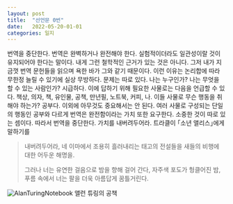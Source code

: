 ```yaml
---
layout: post
title:  "선언문 0번"
date:   2022-05-20-01-01
categories: 일지
---
```


번역을 중단한다. 번역은 완벽하거나 완전해야 한다. 실험적이더라도 일관성이랄 것이 유지되어야 한다는 말이다. 내게 그런 철학적인 근거가 있는 것은 아니다. 그저 내가 지금껏 번역 문헌들을 읽으며 욕한 바가 그와 같기 때문이다. 이런 이유는 논리합에 따라 무한정 늘릴 수 있기에 실상 무방하다. 문제는 따로 있다. 나는 누구인가? 나는 무엇을 할 수 있는 사람인가? 시급하다. 이에 답하기 위해 필요한 사물로는 다음을 언급할 수 있다. 책상, 의자, 책, 유인물, 공책, 만년필, 노트북, 커피, 나. 이들 사물로 무슨 행동을 취해야 하는가? 공부다. 이외에 아무것도 중요해서는 안 된다. 여러 사물로 구성되는 단일의 행동인 공부와 다르게 번역은 완전함이라는 가치 또한 요구한다. 소중한 것이 따로 있는 셈이다. 따라서 번역을 중단한다. 가치를 내버려두어라. 트라클이 ｢소년 앨리스｣에게 말하기를
>내버려두어라, 네 이마에서 조용히 흘러내리는
>태고의 전설들을
>새들의 비행에 대한 어두운 해명을.
>
>그러나 너는 유연한 걸음으로 밤을 향해 걸어 간다,
>자주색 포도가 헝클어진 밤,
>푸름 속에서 너는 팔을 더욱 아름답게 꿈틀거린다.

![AlanTuringNotebook](https://s.abcnews.com/images/Technology/150414_dvo_turing_notebook_16x9_992.jpg)
앨런 튜링의 공책